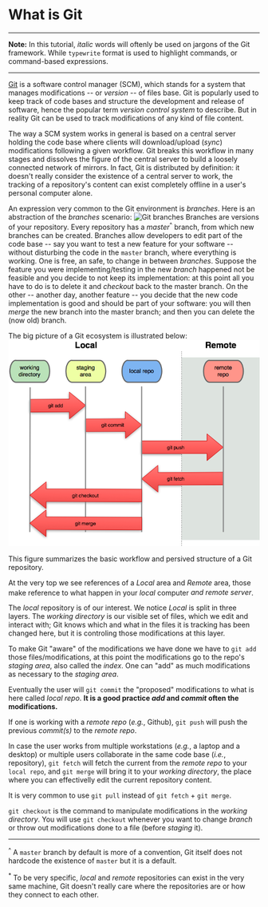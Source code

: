 # What is Git

- - -
**Note:**
In this tutorial, _italic_ words will oftenly be used on jargons of the Git
framework. While `typewrite` format is used to highlight commands, or
command-based expressions.
- - -

[Git](https://git-scm.com) is a software control manager (SCM),
which stands for a system that
manages modifications -- or _version_ -- of files base.
Git is popularly used to keep track of code bases and structure the development
and release of software, hence the popular term _version control system_ to
describe.
But in reality Git can be used to track modifications of any kind of file
content.

The way a SCM system works in general is based on a central server holding
the code base where clients will download/upload (_sync_) modifications
following a given workflow.
Git breaks this workflow in many stages and dissolves the figure of the
central server to build a loosely connected network of mirrors.
In fact, Git is distributed by definition: it doesn't really consider the
existence of a central server to work, the tracking of a repository's
content can exist completely offline in a user's personal computer alone.

An expression very common to the Git environment is _branches_.
Here is an abstraction of the _branches_ scenario:
![Git branches](https://git-scm.com/images/about/branches@2x.png)
Branches are versions of your repository.
Every repository has a _master_<sup>^</sup> branch, from which new branches
can be created. Branches allow developers to edit part of the code base
-- say you want to test a new feature for your software -- without disturbing
the code in the `master` branch, where everything is working.
One is free, an safe, to change in between _branches_.
Suppose the feature you were implementing/testing in the new _branch_
happened not be feasible and you decide to not keep its implementation:
at this point all you have to do is to delete it and _checkout_
back to the master branch.
On the other -- another day, another feature -- you decide that the new
code implementation is good and should be part of your software: you will
then _merge_ the new branch into the master branch; and then you can delete
the (now old) branch.

The big picture of a Git ecosystem is illustrated below:
![Git structure](./images/git_structure.png)

This figure summarizes the basic workflow and persived structure of a Git repository.

At the very top we see references of a _Local_ area and _Remote_ area, those
make reference to what happen in your _local_ computer<sup>*</sup> and _remote_
server<sup>*</sup>.

The _local_ repository is of our interest. We notice _Local_ is split in three
layers. The _working directory_ is our visible set of files, which we edit and
interact with; Git knows which and what in the files it is tracking has been
changed here, but it is controling those modifications at this layer.

To make Git "aware" of the modifications we have done we have to `git add`
those files/modifications, at this point the modifications go to the repo's
_staging area_, also called the _index_. One can "add" as much modifications
as necessary to the _staging area_.

Eventually the user will `git commit` the "proposed" modifications to what is
here called _local repo_. **It is a good practice _add_ and _commit_ often
the modifications.**

If one is working with a _remote repo_ (_e.g._, Github), `git push` will push
the previous _commit(s)_ to the _remote repo_.

In case the user works from multiple workstations (_e.g._, a laptop and a
desktop) or multiple users collaborate in the same code base
(_i.e._, repository), `git fetch` will fetch the current from the _remote repo_
to your `local repo`, and `git merge` will bring it to your _working directory_,
the place where you can effectivelly edit the current repository content.

It is very common to use `git pull` instead of `git fetch` + `git merge`.

`git checkout` is the command to manipulate modifications in the
_working directory_. You will use `git checkout` whenever you want to change
_branch_ or throw out modifications done to a file (before _staging_ it).

- - -
<sup>^</sup> A `master` branch by default is more of a convention, Git itself
does not hardcode the existence of `master` but it is a default.

<sup>*</sup> To be very specific, _local_ and _remote_ repositories can exist
in the very same machine, Git doesn't really care where the repositories are or
how they connect to each other.
